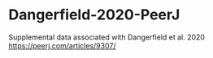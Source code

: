 # Dangerfield-2020-PeerJ
Supplemental data associated with Dangerfield et al. 2020 https://peerj.com/articles/9307/
